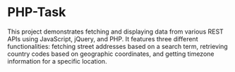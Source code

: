 # PHP-Task
This project demonstrates fetching and displaying data from various REST APIs using JavaScript, jQuery, and PHP. It features three different functionalities: fetching street addresses based on a search term, retrieving country codes based on geographic coordinates, and getting timezone information for a specific location.
